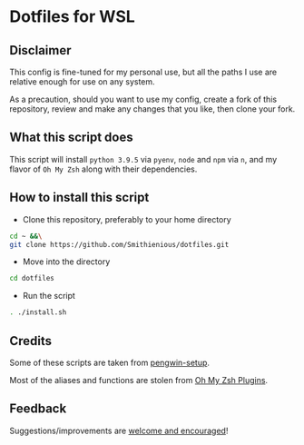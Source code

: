 # Dotfiles for WSL

## Disclaimer

This config is fine-tuned for my personal use, but all the paths I use are relative enough for use on any system.

As a precaution, should you want to use my config, create a fork of this repository, review and make any changes that you like, then clone your fork.

## What this script does

This script will install `python 3.9.5` via `pyenv`, `node` and `npm` via `n`, and my flavor of `Oh My Zsh` along with their dependencies.

## How to install this script

- Clone this repository, preferably to your home directory

```bash
cd ~ &&\
git clone https://github.com/Smithienious/dotfiles.git
```

- Move into the directory

```bash
cd dotfiles
```

- Run the script

```bash
. ./install.sh
```

## Credits

Some of these scripts are taken from [pengwin-setup](https://github.com/WhitewaterFoundry/pengwin-setup).

Most of the aliases and functions are stolen from [Oh My Zsh Plugins](https://github.com/ohmyzsh/ohmyzsh/wiki/Plugins).

## Feedback

Suggestions/improvements are [welcome and encouraged](https://github.com/Smithienious/dotfiles/issues)!
